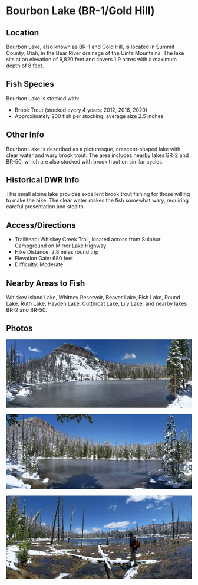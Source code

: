 # Bourbon Lake (BR-1/Gold Hill)

## Location
Bourbon Lake, also known as BR-1 and Gold Hill, is located in Summit County, Utah, in the Bear River drainage of the Uinta Mountains. The lake sits at an elevation of 9,820 feet and covers 1.9 acres with a maximum depth of 8 feet.

## Fish Species
Bourbon Lake is stocked with:
- Brook Trout (stocked every 4 years: 2012, 2016, 2020)
- Approximately 200 fish per stocking, average size 2.5 inches

## Other Info
Bourbon Lake is described as a picturesque, crescent-shaped lake with clear water and wary brook trout. The area includes nearby lakes BR-2 and BR-50, which are also stocked with brook trout on similar cycles.

## Historical DWR Info
This small alpine lake provides excellent brook trout fishing for those willing to make the hike. The clear water makes the fish somewhat wary, requiring careful presentation and stealth.

## Access/Directions
- Trailhead: Whiskey Creek Trail, located across from Sulphur Campground on Mirror Lake Highway
- Hike Distance: 2.8 miles round trip
- Elevation Gain: 680 feet
- Difficulty: Moderate

## Nearby Areas to Fish
Whiskey Island Lake, Whitney Reservoir, Beaver Lake, Fish Lake, Round Lake, Ruth Lake, Hayden Lake, Cutthroat Lake, Lily Lake, and nearby lakes BR-2 and BR-50.

## Photos
![Bourbon Lake Utah](../photos/bourbon-lake.jpg)

![BR-2 Lake Utah](../photos/br-2.jpg)

![BR-50 Lake Utah](../photos/br-50.jpg)
